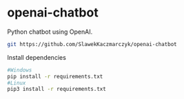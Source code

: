# openai-chatbot

Python chatbot using OpenAI.

```bash
git https://github.com/SlawekKaczmarczyk/openai-chatbot
```


Install dependencies
```bash
#Windows
pip install -r requirements.txt
#Linux
pip3 install -r requirements.txt
